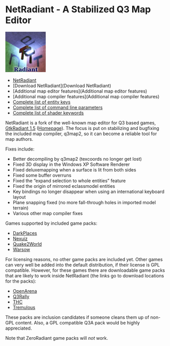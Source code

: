 NetRadiant - A Stabilized Q3 Map Editor
=======================================

![](assets/images/netradiant.png)

-   [NetRadiant](NetRadiant)
-   [Download NetRadiant](Download NetRadiant)
-   [Additional map editor features](Additional map editor features)
-   [Additional map compiler features](Additional map compiler features)
-   [Complete list of entity keys](Complete-list-of-entity-keys)
-   [Complete list of command line parameters](Complete-list-of-command-line-parameters)
-   [Complete list of shader keywords](Complete-list-of-shader-keywords)

NetRadiant is a fork of the well-known map editor for Q3 based games, [GtkRadiant 1.5](https://github.com/TTimo/GtkRadiant/tree/1.5) ([Homepage](https://icculus.org/gtkradiant/)).
The focus is put on stabilizing and bugfixing the included map compiler, q3map2, so it can become a reliable tool for map authors.

Fixes include:
-   Better decompiling by q3map2 (texcoords no longer get lost)
-   Fixed 3D display in the Windows XP Software Renderer
-   Fixed deluxemapping when a surface is lit from both sides
-   Fixed some buffer overruns
-   Fixed the “expand selection to whole entities” feature
-   Fixed the origin of mirrored eclassmodel entities
-   Key bindings no longer disappear when using an international keyboard layout
-   Plane snapping fixed (no more fall-through holes in imported model terrain)
-   Various other map compiler fixes

Games supported by included game packs:
-   [DarkPlaces](http://icculus.org/twilight/darkplaces/)
-   [Nexuiz](http://www.nexuiz.com/)
-   [Quake2World](http://www.quake2world.net/)
-   [Warsow](http://www.warsow.net/)

For licensing reasons, no other game packs are included yet. Other games can very well be added into the default distribution, if their license is GPL compatible. However, for these games there are downloadable game packs that are likely to work inside NetRadiant (the links go to download locations for the packs):

-   [OpenArena](http://openarena.ws/board/index.php?topic=2722.0)
-   [Q3Rally](http://www.q3rally.com/index.php?module=Downloads&func=display&lid=57)
-   [THC](https://svn.freepository.com/99tOHY5flO0Uk-web/browser/NetRadiant?rev=730)
-   [Tremulous](http://ingar.satgnu.net/gtkradiant/index.html)

These packs are inclusion candidates if someone cleans them up of non-GPL content. Also, a GPL compatible Q3A pack would be highly appreciated.

Note that ZeroRadiant game packs will *not* work.

